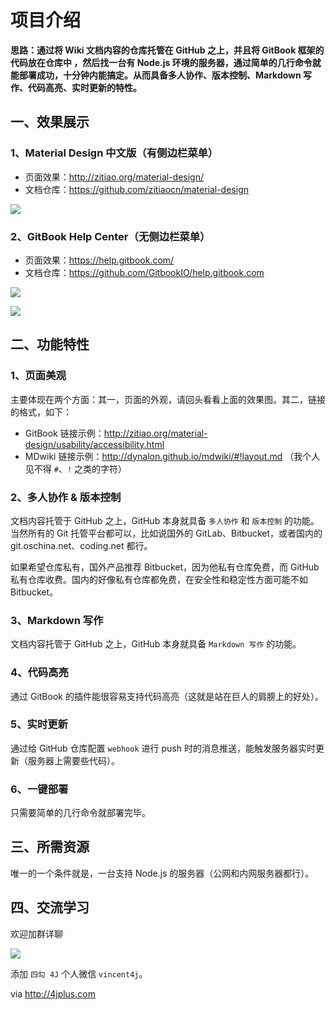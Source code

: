 # 项目介绍

**思路：通过将 Wiki 文档内容的仓库托管在 GitHub 之上，并且将 GitBook 框架的代码放在仓库中 ，然后找一台有 Node.js 环境的服务器，通过简单的几行命令就能部署成功，十分钟内能搞定。从而具备多人协作、版本控制、Markdown 写作、代码高亮、实时更新的特性。**

## 一、效果展示

### 1、Material Design 中文版（有侧边栏菜单）
- 页面效果：<http://zitiao.org/material-design/>
- 文档仓库：<https://github.com/zitiaocn/material-design>

![](http://om0iml27u.bkt.clouddn.com/2017/02/ti8wn.jpg)

### 2、GitBook Help Center（无侧边栏菜单）
- 页面效果：<https://help.gitbook.com/>
- 文档仓库：<https://github.com/GitbookIO/help.gitbook.com>

![](http://cdn.zitiao.org/deploy/s5daq.jpg)     
    
![](http://cdn.zitiao.org/deploy/s011v.jpg)

## 二、功能特性

### 1、页面美观       
主要体现在两个方面：其一，页面的外观，请回头看看上面的效果图。其二，链接的格式，如下：   

- GitBook 链接示例：<http://zitiao.org/material-design/usability/accessibility.html>
- MDwiki 链接示例：<http://dynalon.github.io/mdwiki/#!layout.md> （我个人见不得 `#`、`!` 之类的字符）

### 2、多人协作 & 版本控制
文档内容托管于 GitHub 之上，GitHub 本身就具备 `多人协作` 和 `版本控制` 的功能。当然所有的 Git 托管平台都可以，比如说国外的 GitLab、Bitbucket，或者国内的 git.oschina.net、coding.net 都行。

如果希望仓库私有，国外产品推荐 Bitbucket，因为他私有仓库免费，而 GitHub 私有仓库收费。国内的好像私有仓库都免费，在安全性和稳定性方面可能不如 Bitbucket。

### 3、Markdown 写作
文档内容托管于 GitHub 之上，GitHub 本身就具备 `Markdown 写作` 的功能。  

### 4、代码高亮
通过 GitBook 的插件能很容易支持代码高亮（这就是站在巨人的肩膀上的好处）。

### 5、实时更新
通过给 GitHub 仓库配置 `webhook` 进行 push 时的消息推送，能触发服务器实时更新（服务器上需要些代码）。

### 6、一键部署
只需要简单的几行命令就部署完毕。

## 三、所需资源

唯一的一个条件就是，一台支持 Node.js 的服务器（公网和内网服务器都行）。

## 四、交流学习

欢迎加群详聊

![](http://cdn.zitiao.org/deploy/weixinqun.jpeg)

添加 `四勾 4J` 个人微信 `vincent4j`。

via <http://4jplus.com>



